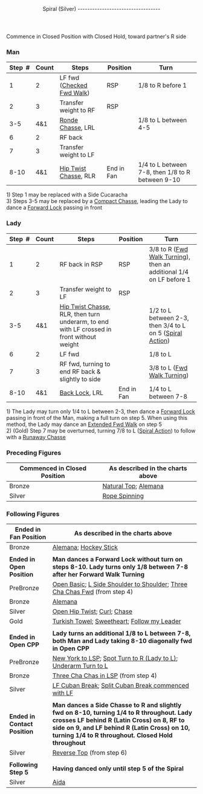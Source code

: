 <header><a id="spiral">Spiral (Silver)</a>
----------------------------------

 </header>Commence in Closed Position with Closed Hold, toward partner's R side

### Man

 | **Step<span style="color:white">\_</span>\#** | **Count** | **Steps** | **Position** | **Turn** |
|---|---|---|---|---|
| 1 | 2 | LF fwd ([Checked Fwd Walk](../technique/cr_checked_fwd_walk.md)) | RSP | 1/8 to R before 1 |
| 2 | 3 | Transfer weight to RF | RSP |  |
| 3-5 | 4&amp;1 | [Ronde Chasse](../technique/c_ronde_chasse.md), LRL |  | 1/8 to L between 4-5 |
| 6 | 2 | RF back |  |  |
| 7 | 3 | Transfer weight to LF |  |  |
| 8-10 | 4&amp;1 | [Hip Twist Chasse](../technique/c_twist_chasse.md), RLR | End in Fan | 1/4 to L between 7-8, then 1/8 to R between 9-10 |

1\) Step 1 may be replaced with a Side Cucaracha  
 3) Steps 3-5 may be replaced by a [Compact Chasse](../technique/c_compact_chasse.md), leading the Lady to dance a [Forward Lock](../technique/c_lock.md) passing in front

### Lady

 | ****Step<span style="color:white">\_</span>\#**** | **Count** | **Steps** | **Position** | **Turn** |
|---|---|---|---|---|
| 1 | 2 | RF back in RSP | RSP | 3/8 to R ([Fwd Walk Turning](../technique/cr_fwd_walk_turning.md)), then an additional 1/4 on LF before 1 |
| 2 | 3 | Transfer weight to LF | RSP |  |
| 3-5 | 4&amp;1 | [Hip Twist Chasse](../technique/c_twist_chasse.md), RLR, then turn underarm, to end with LF crossed in front without weight |  | 1/2 to L between 2-3, then 3/4 to L on 5 ([Spiral Action](../technique/cr_spiral_action.md)) |
| 6 | 2 | LF fwd |  | 1/8 to L |
| 7 | 3 | RF fwd, turning to end RF back &amp; slightly to side |  | 3/8 to L ([Fwd Walk Turning](../technique/cr_fwd_walk_turning.md)) |
| 8-10 | 4&amp;1 | [Back Lock](../technique/c_lock.md), LRL | End in Fan | 1/4 to L between 7-8 |

1\) The Lady may turn only 1/4 to L between 2-3, then dance a [Forward Lock](../technique/c_lock.md) passing in front of the Man, making a full turn on step 5. When using this method, the Lady may dance an [Extended Fwd Walk](../technique/cr_extended__fwd_walk.md) on step 5  
 2) (Gold) Step 7 may be overturned, turning 7/8 to L ([Spiral Action](../technique/cr_spiral_action.md)) to follow with a [Runaway Chasse](../technique/c_runaway_chasse.md)

### Preceding Figures

 | **Commenced in Closed Position** | **As described in the charts above** |
|---|---|
| Bronze | [Natural Top](natural_top.md); [Alemana](alemana.md) |
| Silver | [Rope Spinning](rope_spinning.md) |

### Following Figures

 | **Ended in Fan Position** | **As described in the charts above** |
|---|---|
| Bronze | [Alemana](alemana.md); [Hockey Stick](hockey_stick.md) |
|  |  |
| **Ended in Open Position** | **Man dances a Forward Lock without turn on steps 8-10. Lady turns only 1/8 between 7-8 after her Forward Walk Turning** |
| PreBronze | [Open Basic](open_basic.md); [L Side Shoulder to Shoulder](shoulder_to_shoulder.md); [Three Cha Chas Fwd](three_cha_chas_fwd_back.md#fwd) (from step 4) |
| Bronze | [Alemana](alemana.md) |
| Silver | [Open Hip Twist](open_hip.md); [Curl](curl.md); [Chase](chase.md) |
| Gold | [Turkish Towel](turkish_towel.md); [Sweetheart](sweetheart.md); [Follow my Leader](follow_leader.md) |
|  |  |
| **Ended in Open CPP** | **Lady turns an additional 1/8 to L between 7-8, both Man and Lady taking 8-10 diagonally fwd in Open CPP** |
| PreBronze | [New York to LSP](new_york.md); [Spot Turn to R (Lady to L)](spot_turn.md); [Underarm Turn to L](underarm_turn.md) |
| Bronze | [Three Cha Chas in LSP](three_cha_chas_in_RSP_LSP.md#lsp) (from step 4) |
| Silver | [LF Cuban Break](cuban_breaks.md); [Split Cuban Break commenced with LF](cuban_breaks.md#split) |
|  |  |
| **Ended in Contact Position** | **Man dances a Side Chasse to R and slightly fwd on 8-10, turning 1/4 to R throughout. Lady crosses LF behind R (Latin Cross) on 8, RF to side on 9, and LF behind R (Latin Cross) on 10, turning 1/4 to R throughout. Closed Hold throughout** |
| Silver | [Reverse Top](reverse_top.md) (from step 6) |
|  |  |
| **Following Step 5** | **Having danced only until step 5 of the Spiral** |
| Silver | [Aida](aida.md) |
